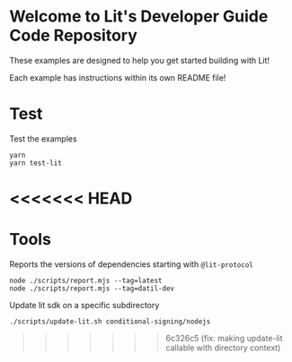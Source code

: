 # Welcome to Lit's Developer Guide Code Repository

These examples are designed to help you get started building with Lit!

Each example has instructions within its own README file!

# Test

Test the examples

```
yarn
yarn test-lit
```
<<<<<<< HEAD
=======

# Tools

Reports the versions of dependencies starting with `@lit-protocol`

```
node ./scripts/report.mjs --tag=latest
node ./scripts/report.mjs --tag=datil-dev
```

Update lit sdk on a specific subdirectory
```
./scripts/update-lit.sh conditional-signing/nodejs
```
>>>>>>> 6c326c5 (fix: making update-lit callable with directory context)
